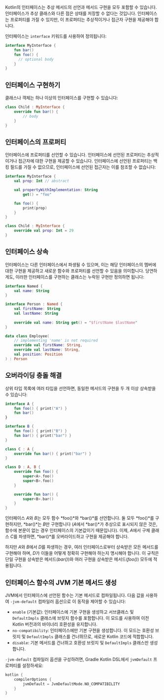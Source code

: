 [//]: # (title: 인터페이스)

Kotlin의 인터페이스는 추상 메서드의 선언과 메서드 구현을 모두 포함할 수 있습니다. 인터페이스가 추상 클래스와 다른 점은 상태를 저장할 수 없다는 것입니다. 인터페이스는 프로퍼티를 가질 수 있지만, 이 프로퍼티는 추상적이거나 접근자 구현을 제공해야 합니다.

인터페이스는 `interface` 키워드를 사용하여 정의됩니다:

```kotlin
interface MyInterface {
    fun bar()
    fun foo() {
      // optional body
    }
}
```

## 인터페이스 구현하기

클래스나 객체는 하나 이상의 인터페이스를 구현할 수 있습니다:

```kotlin
class Child : MyInterface {
    override fun bar() {
        // body
    }
}
```

## 인터페이스의 프로퍼티

인터페이스에 프로퍼티를 선언할 수 있습니다. 인터페이스에 선언된 프로퍼티는 추상적이거나 접근자에 대한 구현을 제공할 수 있습니다. 인터페이스에 선언된 프로퍼티는 백킹 필드를 가질 수 없으므로, 인터페이스에 선언된 접근자는 이를 참조할 수 없습니다:

```kotlin
interface MyInterface {
    val prop: Int // abstract

    val propertyWithImplementation: String
        get() = "foo"

    fun foo() {
        print(prop)
    }
}

class Child : MyInterface {
    override val prop: Int = 29
}
```

## 인터페이스 상속

인터페이스는 다른 인터페이스에서 파생될 수 있으며, 이는 해당 인터페이스의 멤버에 대한 구현을 제공하고 새로운 함수와 프로퍼티를 선언할 수 있음을 의미합니다. 당연하게도, 이러한 인터페이스를 구현하는 클래스는 누락된 구현만 정의하면 됩니다:

```kotlin
interface Named {
    val name: String
}

interface Person : Named {
    val firstName: String
    val lastName: String
    
    override val name: String get() = "$firstName $lastName"
}

data class Employee(
    // implementing 'name' is not required
    override val firstName: String,
    override val lastName: String,
    val position: Position
) : Person
```

## 오버라이딩 충돌 해결

상위 타입 목록에 여러 타입을 선언하면, 동일한 메서드의 구현을 두 개 이상 상속받을 수 있습니다:

```kotlin
interface A {
    fun foo() { print("A") }
    fun bar()
}

interface B {
    fun foo() { print("B") }
    fun bar() { print("bar") }
}

class C : A {
    override fun bar() { print("bar") }
}

class D : A, B {
    override fun foo() {
        super<A>.foo()
        super<B>.foo()
    }

    override fun bar() {
        super<B>.bar()
    }
}
```

인터페이스 *A*와 *B*는 모두 함수 *foo()*와 *bar()*를 선언합니다. 둘 모두 *foo()*를 구현하지만, *bar()*는 *B*만 구현합니다 (*A*에서 *bar()*가 추상으로 표시되지 않은 것은, 함수에 본문이 없는 경우 인터페이스의 기본값이기 때문입니다). 이제, *A*에서 구체 클래스 *C*를 파생하면, *bar()*를 오버라이드하고 구현을 제공해야 합니다.

하지만 *A*와 *B*에서 *D*를 파생하는 경우, 여러 인터페이스로부터 상속받은 모든 메서드를 구현해야 하며, *D*가 이들을 어떻게 정확히 구현해야 하는지 명시해야 합니다. 이 규칙은 단일 구현을 상속받은 메서드(*bar()*)와 여러 구현을 상속받은 메서드(*foo()*) 모두에 적용됩니다.

## 인터페이스 함수의 JVM 기본 메서드 생성

JVM에서 인터페이스에 선언된 함수는 기본 메서드로 컴파일됩니다.
다음 값을 사용하여 `-jvm-default` 컴파일러 옵션으로 이 동작을 제어할 수 있습니다:

*   `enable` (기본값): 인터페이스에 기본 구현을 생성하고 서브클래스 및 `DefaultImpls` 클래스에 브릿지 함수를 포함합니다. 이 모드를 사용하여 이전 Kotlin 버전과의 바이너리 호환성을 유지합니다.
*   `no-compatibility`: 인터페이스에만 기본 구현을 생성합니다. 이 모드는 호환성 브릿지 및 `DefaultImpls` 클래스를 건너뛰므로, 새로운 Kotlin 코드에 적합합니다.
*   `disable`: 기본 메서드를 건너뛰고 호환성 브릿지 및 `DefaultImpls` 클래스만 생성합니다.

`-jvm-default` 컴파일러 옵션을 구성하려면, Gradle Kotlin DSL에서 `jvmDefault` 프로퍼티를 설정하세요:

```kotlin
kotlin {
    compilerOptions {
        jvmDefault = JvmDefaultMode.NO_COMPATIBILITY
    }
}